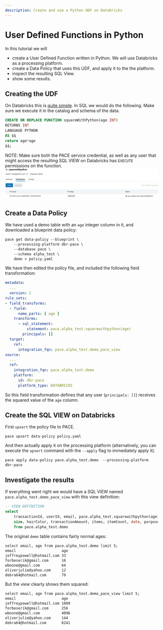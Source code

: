 ```yaml
---
description: Create and use a Python UDF on Databricks
---
```


# User Defined Functions in Python

In this tutorial we will

* create a User Defined Function written in Python. We will use Databricks as a processing platform.
* create a Data Policy that uses this UDF, and apply it to the the platform.
* inspect the resulting SQL View.
* show some results.

## Creating the UDF

On Databricks this is [quite simple](https://docs.databricks.com/en/udf/python.html). In SQL we would do the following. Make sure we execute it in the catalog and schema of the data.

```sql
CREATE OR REPLACE FUNCTION squareWithPython(age INT)
RETURNS INT
LANGUAGE PYTHON
AS $$
return age*age
$$;
```

NOTE: Make sure both the PACE service credential, as well as any user that might access the resulting SQL VIEW on Databricks has `EXECUTE` permissions on the function. ![exec permissions](dbr-exec-perms.png)

## Create a Data Policy

We have used a demo table with an `age` integer column in it, and downloaded a blueprint data policy:

```
pace get data-policy --blueprint \
    --processing-platform dbr-pace \
    --database pace \
    --schema alpha_test \
    demo > policy.yaml
```

We have then edited the policy file, and included the following field transformation:

```yaml
metadata:
  ...
  version: 1
rule_sets:
- field_transforms:
  - field:
      name_parts: [ age ]
    transforms:
      - sql_statement: 
          statement: pace.alpha_test.squarewithpython(age)
        principals: []
  target:
    ref: 
      integration_fqn: pace.alpha_test.demo_pace_view
source:
  ...
  ref: 
    integration_fqn: pace.alpha_test.demo
    platform:
      id: dbr-pace
      platform_type: DATABRICKS
```

So this field transformation defines that any user (`principals: []`) receives the squared value of the `age` column.

## Create the SQL VIEW on Databricks

First `upsert` the policy file to PACE.

```
pace upsert data-policy policy.yaml
```

And then actually apply it on the processing platform (alternatively, you can execute the `upsert` command with the `--apply` flag to immediately apply it).

```
pace apply data-policy pace.alpha_test.demo  --processing-platform dbr-pace 
```

## Investigate the results

If everything went right we would have a SQL VIEW named `pace.alpha_test.demo_pace_view` with this view definition:

```sql
-- VIEW DEFINITION
select
    transactionId, userId, email, pace.alpha_test.squarewithpython(age) age,
    size, hairColor, transactionAmount, items, itemCount, date, purpose
    from pace.alpha_test.demo
```

The original `demo` table contains fairly normal ages:

```
select email, age from pace.alpha_test.demo limit 5;
email                     age
jeffreypowell@hotmail.com 33
forbeserik@gmail.com      16
wboone@gmail.com          64
oliverjulie@yahoo.com     12
debra64@hotmail.com       79
```

But the _view_ clearly shows them squared:

```
select email, age from pace.alpha_test.demo_pace_view limit 5;
email                     age
jeffreypowell@hotmail.com 1089
forbeserik@gmail.com      256
wboone@gmail.com          4096
oliverjulie@yahoo.com     144
debra64@hotmail.com       6241
```
